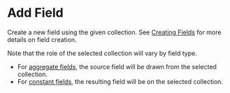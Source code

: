 # Add Field

Create a new field using the given collection. See [Creating Fields](../DeepQuery-Details.md#creating-fields) for more details on field creation.

Note that the role of the selected collection will vary by field type.

- For [aggregate fields](../Field-Types/Aggregate.md), the source field will be drawn from the selected collection.
- For [constant fields](../Field-Types/Constant.md), the resulting field will be on the selected collection.